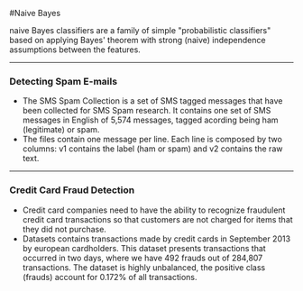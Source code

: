 #Naive Bayes

naive Bayes classifiers are a family of simple "probabilistic classifiers" based on applying Bayes' theorem with strong (naive) independence assumptions between the features. 

---

### Detecting Spam E-mails
 - The SMS Spam Collection is a set of SMS tagged messages that have been collected for SMS Spam research. It contains one set of SMS messages in English of 5,574 messages, tagged acording being ham (legitimate) or spam.
 - The files contain one message per line. Each line is composed by two columns: v1 contains the label (ham or spam) and v2 contains the raw text.

---

### Credit Card Fraud Detection
 - Credit card companies need to have the ability to recognize fraudulent credit card transactions so that customers are not charged for items that they did not purchase.
 - Datasets contains transactions made by credit cards in September 2013 by european cardholders. This dataset presents transactions that occurred in two days, where we have 492 frauds out of 284,807 transactions. The dataset is highly unbalanced, the positive class (frauds) account for 0.172% of all transactions.

